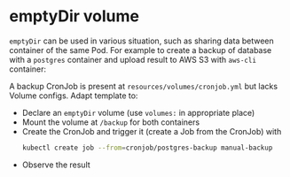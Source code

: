 # emptyDir volume

`emptyDir` can be used in various situation, such as sharing data between container of the same Pod. For example to create a backup of database with a `postgres` container and upload result to AWS S3 with `aws-cli` container:

A backup CronJob is present at `resources/volumes/cronjob.yml` but lacks Volume configs. Adapt template to:

- Declare an `emptyDir` volume (use `volumes:` in appropriate place)
- Mount the volume at `/backup` for both containers 
- Create the CronJob and trigger it (create a Job from the CronJob) with
  ```sh
  kubectl create job --from=cronjob/postgres-backup manual-backup
  ```
- Observe the result 
